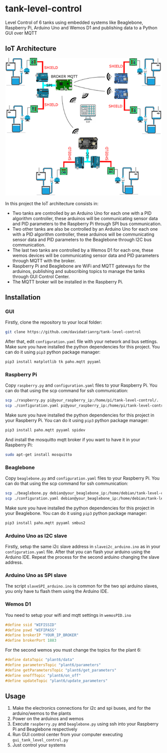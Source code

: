 # tank-level-control
Level Control of 6 tanks using embedded systems like Beaglebone, Raspberry Pi, Arduino Uno and Wemos D1 and publishing data to a Python GUI over MQTT

## IoT Architecture
![Architecture](img/architecture.png)

In this project the IoT architecture consists in:
- Two tanks are controlled by an Arduino Uno for each one with a PID algorithm controller, these arduinos will be communicating sensor data and PID parameters to the Raspberry Pi through SPI bus communication.
- Two other tanks are also be controlled by an Arduino Uno for each one with a PID algorithm controller, these arduinos will be communicating sensor data and PID parameters to the Beaglebone through I2C bus communication.
- The last two tanks are controlled by a Wemos D1 for each one, these wemos devices will be communicating sensor data and PID parameters through MQTT with the broker.
- Raspberry Pi and Beaglebone are WiFi and MQTT gateways for the arduinos, publishing and subscribing topics to manage the tanks through GUI Control Center.
- The MQTT broker will be installed in the Raspberry Pi.

## Installation
### GUI
Firstly, clone the repository to your local folder:
```bash
git clone https://github.com/davidadrianrg/tank-level-control
```
After that, edit ```configuration.yaml``` file with your network and bus settings.
Make sure you have installed the python dependencies for this project.
You can do it using ```pip3``` python package manager:
```bash
pip3 install matplotlib tk paho.mqtt pyyaml
```

### Raspberry Pi
Copy ```raspberry.py``` and ```configuration.yaml``` files to your Raspberry Pi.
You can do that using the scp command for ssh communication:
```bash
scp ./raspberry.py pi@your_raspberry_ip:/home/pi/tank-level-control/.
scp ./configuration.yaml pi@your_raspberry_ip:/home/pi/tank-level-control/.
```
Make sure you have installed the python dependencies for this project in your Raspberry Pi.
You can do it using ```pip3``` python package manager:
```bash
pip3 install paho.mqtt pyyaml spidev
```
And install the mosquitto mqtt broker if you want to have it in your Raspberry Pi:
```bash
sudo apt-get install mosquitto
```
### Beaglebone
Copy ```beaglebone.py``` and ```configuration.yaml``` files to your Raspberry Pi.
You can do that using the scp command for ssh communication:
```bash
scp ./beaglebone.py debian@your_beaglebone_ip:/home/debian/tank-level-control/.
scp ./configuration.yaml debian@your_beaglebone_ip:/home/debian/tank-level-control/.
```
Make sure you have installed the python dependencies for this project in your Beaglebone.
You can do it using ```pip3``` python package manager:
```bash
pip3 install paho.mqtt pyyaml smbus2
```
### Arduino Uno as I2C slave
Firstly, setup the same i2c slave address in ```slavei2c_arduino.ino``` as in your ```configuration.yaml``` file.
After that you can flash your arduino using the Arduino IDE.
Repeat the process for the second arduino changing the slave address.
### Arduino Uno as SPI slave
The script ```slaveSPI_arduino.ino``` is common for the two spi arduino slaves, you only have tu flash them using the Arduino IDE.
### Wemos D1
You need to setup your wifi and mqtt settings in ```wemosPID.ino```
```cpp
#define ssid "WIFISSID"
#define pswd "WIFIPASS"
#define brokerIP "YOUR_IP_BROKER"
#define brokerPort 1883
```
For the second wemos you must change the topics for the plant 6:
```cpp
#define dataTopic "plant6/data"
#define parametersTopic "plant6/parameters"
#define getParametersTopic "plant6/get_parameters"
#define onoffTopic "plant6/on_off"
#define updateTopic "plant6/update_parameters"
```
## Usage
1. Make the electronics connections for i2c and spi buses, and for the arduino/wemos to the plants
2. Power on the arduinos and wemos
3. Execute ```raspberry.py``` and ```beaglebone.py``` using ssh into your Raspberry Pi and Beaglebone respectively
4. Run GUI control center from your computer executing ```gui_tank_level_control.py```
5. Just control your systems 
